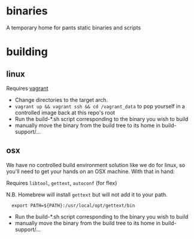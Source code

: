 binaries
========

A temporary home for pants static binaries and scripts

building
========

linux
-----

Requires [vagrant](https://www.vagrantup.com/)

+ Change directories to the target arch.
+ `vagrant up && vagrant ssh && cd /vagrant_data` to pop yourself in a controlled image back at this repo's root
+ Run the build-\*.sh script corresponding to the binary you wish to build
+ manually move the binary from the build tree to its home in build-support/...

osx
---

We have no controlled build environment solution like we do for linux, so you'll need to get your hands on an OSX machine.  With that in hand:

Requires `libtool`, `gettext`, `autoconf` (for flex)

N.B. Homebrew will install `gettext` but will not add it to your path.

      export PATH=${PATH}:/usr/local/opt/gettext/bin

+ Run the build-\*.sh script corresponding to the binary you wish to build
+ manually move the binary from the build tree to its home in build-support/...
